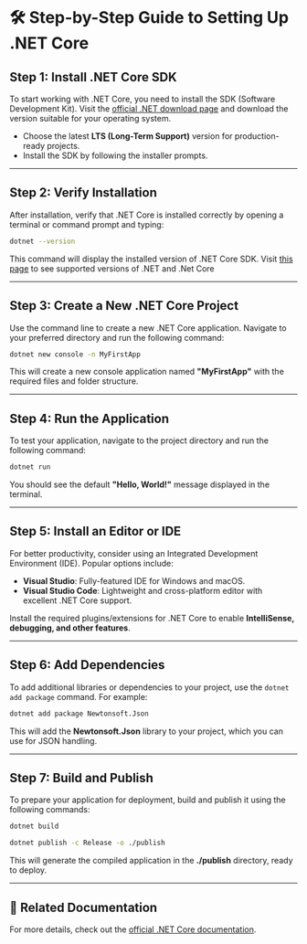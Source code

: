 # 🛠 Step-by-Step Guide to Setting Up .NET Core

## Step 1: Install .NET Core SDK
To start working with .NET Core, you need to install the SDK (Software Development Kit). Visit the [official .NET download page](https://dotnet.microsoft.com/download) and download the version suitable for your operating system.

- Choose the latest **LTS (Long-Term Support)** version for production-ready projects.
- Install the SDK by following the installer prompts.

---

## Step 2: Verify Installation
After installation, verify that .NET Core is installed correctly by opening a terminal or command prompt and typing:

```sh
dotnet --version
```

This command will display the installed version of .NET Core SDK.
Visit [this page](https://dotnet.microsoft.com/en-us/platform/support/policy/dotnet-core) to see supported versions of .NET and .Net Core

---

## Step 3: Create a New .NET Core Project
Use the command line to create a new .NET Core application. Navigate to your preferred directory and run the following command:

```sh
dotnet new console -n MyFirstApp
```

This will create a new console application named **"MyFirstApp"** with the required files and folder structure.

---

## Step 4: Run the Application
To test your application, navigate to the project directory and run the following command:

```sh
dotnet run
```

You should see the default **"Hello, World!"** message displayed in the terminal.

---

## Step 5: Install an Editor or IDE
For better productivity, consider using an Integrated Development Environment (IDE). Popular options include:

- **Visual Studio**: Fully-featured IDE for Windows and macOS.
- **Visual Studio Code**: Lightweight and cross-platform editor with excellent .NET Core support.

Install the required plugins/extensions for .NET Core to enable **IntelliSense, debugging, and other features**.

---

## Step 6: Add Dependencies
To add additional libraries or dependencies to your project, use the `dotnet add package` command. For example:

```sh
dotnet add package Newtonsoft.Json
```

This will add the **Newtonsoft.Json** library to your project, which you can use for JSON handling.

---

## Step 7: Build and Publish
To prepare your application for deployment, build and publish it using the following commands:

```sh
dotnet build
```

```sh
dotnet publish -c Release -o ./publish
```

This will generate the compiled application in the **./publish** directory, ready to deploy.

---

## 📌 Related Documentation
For more details, check out the [official .NET Core documentation](https://docs.microsoft.com/en-us/dotnet/core/).

